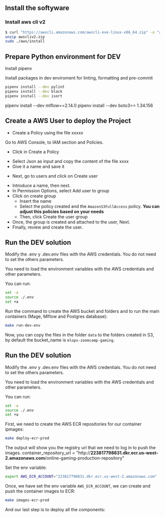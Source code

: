 
## Install the softyware

### Install aws cli v2

```bash
$ curl "https://awscli.amazonaws.com/awscli-exe-linux-x86_64.zip" -o "awscliv2.zip"
unzip awscliv2.zip
sudo ./aws/install
```

## Prepare Python environment for DEV 

Install pipenv

Install packages in dev enviroment for linting, formatting and pre-commit
```bash
pipenv install --dev pylint
pipenv install --dev black
pipenv install --dev isort
```

pipenv install --dev mlflow==2.14.0
pipenv install --dev boto3== 1.34.156

## Create a AWS User to deploy the Project

* Create a Policy using the file xxxxx

Go to AWS Console, to IAM section and Policies.
* Click in Create a Policy
- Select Json as input and copy the content of the file xxxx
- Give it a name and save it

* Next, go to users and click on Create user
- Introduce a name, then next.
- In Permission Options, select Add user to group
- Click on create group
    - Insert the name
    - Select the policy created and the `AmazonS3FullAccess` policy.
    **You can adjust this policies based on your needs**
    - Then, click Create the user group 
- Once, the group is created and attached to the user, Next.
- Finally, review and create the user.

## Run the DEV solution

Modify the .env y .dev.env files with the AWS credentials. You do not need to set the others parameters.

You need to load the environment variables with the AWS credentials and other parameters.

You can run:
```bash
set -a
source ./.env
set +a
```
Run the command to create the AWS bucket and folders and to run the main containers (Mage, Mlflow and Postgres database):
```bash
make run-dev-env
```
Now, you can copy the files in the folder `data` to the folders created in S3, by default the bucket_name is `mlops-zoomcamp-gaming`. 

## Run the DEV solution

Modify the .env y .dev.env files with the AWS credentials. You do not need to set the others parameters.

You need to load the environment variables with the AWS credentials and other parameters.

You can run:
```bash
set -a
source ./.env
set +a
```

First, we need to create the AWS ECR repositories for our container ipmages:
```bash
make deploy-ecr-prod
```

The output will show you the registry url that we need to log in to push the images. 
container_repository_url = "http://**223817798831.dkr.ecr.us-west-2.amazonaws.com**/online-gaming-production-repository"

Set the env variable:
```bash
export AWS_ECR_ACCOUNT="223817798831.dkr.ecr.us-west-2.amazonaws.com"
```

Once, we have set the env variable `AWS_ECR_ACCOUNT`, we can create and push the container images to ECR:
```bash
make images-ecr-prod
```

And our last step is to deploy all the components:

